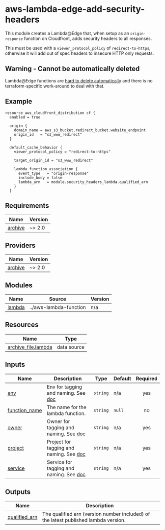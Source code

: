 # aws-lambda-edge-add-security-headers

This module creates a Lambda@Edge that, when setup as an `origin-response` function on Cloudfront, adds security headers to all responses.

This must be used with a `viewer_protocol_policy` of `redirect-to-https`, otherwise it will add out of spec headers to insecure HTTP only requests.

## Warning - Cannot be automatically deleted

Lambda@Edge functions are [hard to delete automatically](https://docs.aws.amazon.com/lambda/latest/dg/lambda-edge.html) and there is no terraform-specific work-around to deal with that.

## Example

```hcl
resource aws_cloudfront_distribution cf {
  enabled = true

  origin {
    domain_name = aws_s3_bucket.redirect_bucket.website_endpoint
    origin_id   = "s3_www_redirect"
  }

  default_cache_behavior {
    viewer_protocol_policy = "redirect-to-https"

    target_origin_id = "s3_www_redirect"

    lambda_function_association {
      event_type   = "origin-response"
      include_body = false
      lambda_arn   = module.security_headers_lambda.qualified_arn
    }
  }
```

<!-- START -->
## Requirements

| Name | Version |
|------|---------|
| <a name="requirement_archive"></a> [archive](#requirement\_archive) | ~> 2.0 |

## Providers

| Name | Version |
|------|---------|
| <a name="provider_archive"></a> [archive](#provider\_archive) | ~> 2.0 |

## Modules

| Name | Source | Version |
|------|--------|---------|
| <a name="module_lambda"></a> [lambda](#module\_lambda) | ../aws-lambda-function | n/a |

## Resources

| Name | Type |
|------|------|
| [archive_file.lambda](https://registry.terraform.io/providers/hashicorp/archive/latest/docs/data-sources/file) | data source |

## Inputs

| Name | Description | Type | Default | Required |
|------|-------------|------|---------|:--------:|
| <a name="input_env"></a> [env](#input\_env) | Env for tagging and naming. See [doc](../README.md#consistent-tagging) | `string` | n/a | yes |
| <a name="input_function_name"></a> [function\_name](#input\_function\_name) | The name for the lambda function. | `string` | `null` | no |
| <a name="input_owner"></a> [owner](#input\_owner) | Owner for tagging and naming. See [doc](../README.md#consistent-tagging) | `string` | n/a | yes |
| <a name="input_project"></a> [project](#input\_project) | Project for tagging and naming. See [doc](../README.md#consistent-tagging) | `string` | n/a | yes |
| <a name="input_service"></a> [service](#input\_service) | Service for tagging and naming. See [doc](../README.md#consistent-tagging) | `string` | n/a | yes |

## Outputs

| Name | Description |
|------|-------------|
| <a name="output_qualified_arn"></a> [qualified\_arn](#output\_qualified\_arn) | The qualified arn (version number included) of the latest published lambda version. |
<!-- END -->
